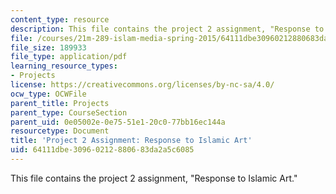 ```yaml
---
content_type: resource
description: This file contains the project 2 assignment, "Response to Islamic Art."
file: /courses/21m-289-islam-media-spring-2015/64111dbe30960212880683da2a5c6085_MIT21M_289S15_proj2.pdf
file_size: 189933
file_type: application/pdf
learning_resource_types:
- Projects
license: https://creativecommons.org/licenses/by-nc-sa/4.0/
ocw_type: OCWFile
parent_title: Projects
parent_type: CourseSection
parent_uid: 0e05002e-0e75-51e1-20c0-77bb16ec144a
resourcetype: Document
title: 'Project 2 Assignment: Response to Islamic Art'
uid: 64111dbe-3096-0212-8806-83da2a5c6085
---
```

This file contains the project 2 assignment, "Response to Islamic Art."